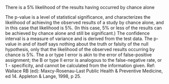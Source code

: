 There is a 5% likelihood of the results having occurred by chance alone

The p-value is a level of statistical significance, and characterizes the likelihood of achieving the observed results of a study by chance alone, and in this case that likelihood is 5%. (In this case, 5% or less of the results can be achieved by chance alone and still be significant.) The confidence interval is a measure of variance and is derived from the test data. The p-value in and of itself says nothing about the truth or falsity of the null hypothesis, only that the likelihood of the observed results occurring by chance is 5%. The a or type I error is akin to the error of false-positive assignment; the B or type II error is analogous to the false-negative rate, or 1 - specificity, and cannot be calculated from the information given. Ref: Wallace RB (ed): Maxcy-Rosenau-Last Public Health & Preventive Medicine, ed 14. Appleton & Lange, 1998, p 25.